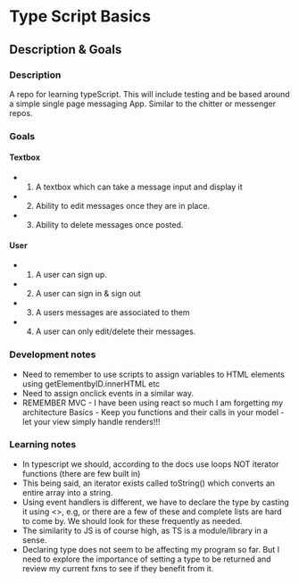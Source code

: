 # Type Script Basics

## Description & Goals

### Description

A repo for learning typeScript. This will include testing and be based around a simple single page messaging App. Similar to the chitter or messenger repos.

### Goals

#### Textbox

 - 1. A textbox which can take a message input and display it
 - 2. Ability to edit messages once they are in place.
 - 3. Ability to delete messages once posted.

#### User

  - 1. A user can sign up.
  - 2. A user can sign in & sign out
  - 3. A users messages are associated to them
  - 4. A user can only edit/delete their messages.


### Development notes
  - Need to remember to use scripts to assign variables to HTML elements using getElementbyID.innerHTML etc
  - Need to assign onclick events in a similar way.
  - REMEMBER MVC - I have been using react so much I am forgetting my architecture Basics
            - Keep you functions and their calls in your model
            - let your view simply handle renders!!!

### Learning notes

 - In typescript we should, according to the docs use loops NOT iterator functions (there are few built in)
 - This being said, an iterator exists called toString() which converts an entire array into a string.
 - Using event handlers is different, we have to declare the type by casting it using <>, e.g, <HTMLDivElement> or <HTMLInputElement> there are a few of these and complete lists are hard to come by. We should look for these frequently as needed.
 - The similarity to JS is of course high, as TS is a module/library in  a sense.
 - Declaring type does not seem to be affecting my program so far. But I need to explore the importance of setting a type to be returned and review my current fxns to see if they benefit from it.
 
